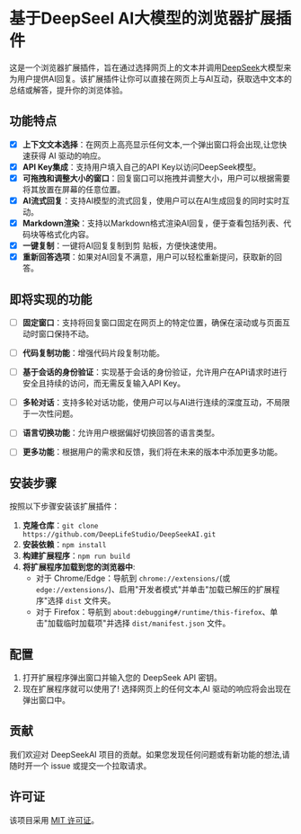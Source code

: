 
   # 基于DeepSeel AI大模型的浏览器扩展插件

   这是一个浏览器扩展插件，旨在通过选择网页上的文本并调用[DeepSeek](https://deepseek.com)大模型来为用户提供AI回复。该扩展插件让你可以直接在网页上与AI互动，获取选中文本的总结或解答，提升你的浏览体验。

   ## 功能特点

   - [x] **上下文文本选择**：在网页上高亮显示任何文本,一个弹出窗口将会出现,让您快速获得 AI 驱动的响应。
   - [x] **API Key集成**：支持用户填入自己的API Key以访问DeepSeek模型。
   - [x] **可拖拽和调整大小的窗口**：回复窗口可以拖拽并调整大小，用户可以根据需要将其放置在屏幕的任意位置。
   - [x] **AI流式回复**：支持AI模型的流式回复，使用户可以在AI生成回复的同时实时互动。
   - [x] **Markdown渲染**：支持以Markdown格式渲染AI回复，便于查看包括列表、代码块等格式化内容。
   - [x] **一键复制**：一键将AI回复复制到剪 贴板，方便快速使用。
   - [x] **重新回答选项**：如果对AI回复不满意，用户可以轻松重新提问，获取新的回答。

   ## 即将实现的功能

   - [ ] **固定窗口**：支持将回复窗口固定在网页上的特定位置，确保在滚动或与页面互动时窗口保持不动。

   - [ ] **代码复制功能**：增强代码片段复制功能。

   - [ ] **基于会话的身份验证**：实现基于会话的身份验证，允许用户在API请求时进行安全且持续的访问，而无需反复输入API Key。

   - [ ] **多轮对话**：支持多轮对话功能，使用户可以与AI进行连续的深度互动，不局限于一次性问题。

   - [ ] **语言切换功能**：允许用户根据偏好切换回答的语言类型。

   - [ ] **更多功能**：根据用户的需求和反馈，我们将在未来的版本中添加更多功能。
     
   ## 安装步骤

   按照以下步骤安装该扩展插件：

1. **克隆仓库**：`git clone https://github.com/DeepLifeStudio/DeepSeekAI.git`
2. **安装依赖**：`npm install`
3. **构建扩展程序**：`npm run build`
4. **将扩展程序加载到您的浏览器中**:
   - 对于 Chrome/Edge：导航到 `chrome://extensions/`(或 `edge://extensions/`)、启用"开发者模式"并单击"加载已解压的扩展程序"选择 `dist` 文件夹。
   - 对于 Firefox：导航到 `about:debugging#/runtime/this-firefox`、单击"加载临时加载项"并选择 `dist/manifest.json` 文件。

## 配置

1. 打开扩展程序弹出窗口并输入您的 DeepSeek API 密钥。
2. 现在扩展程序就可以使用了! 选择网页上的任何文本,AI 驱动的响应将会出现在弹出窗口中。

## 贡献

我们欢迎对 DeepSeekAI 项目的贡献。如果您发现任何问题或有新功能的想法,请随时开一个 issue 或提交一个拉取请求。

## 许可证

该项目采用 [MIT 许可证](LICENSE)。